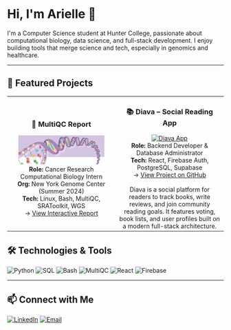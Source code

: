 # Hi, I'm Arielle 👋

I'm a Computer Science student at Hunter College, passionate about computational biology, data science, and full-stack development. I enjoy building tools that merge science and tech, especially in genomics and healthcare.

---

## 🔬 Featured Projects

<table>
  <tr>
    <td align="center" width="50%">
      <h3>🧬 MultiQC Report</h3>
      <a href="https://ari-sen.github.io/MultiQC-Report/" target="_blank">
        <img src="https://raw.githubusercontent.com/ari-sen/MultiQC-Report/main/multiqc-preview.png" width="200px" alt="MultiQC Report"/>
      </a>  
      <br/><strong>Role:</strong> Cancer Research Computational Biology Intern  
      <br/><strong>Org:</strong> New York Genome Center (Summer 2024)  
      <br/><strong>Tech:</strong> Linux, Bash, MultiQC, SRAToolkit, WGS  
      <br/>→ <a href="https://ari-sen.github.io/MultiQC-Report/" target="_blank">View Interactive Report</a>
    </td>
    <td align="center" width="50%">
      <h3>📚 Diava – Social Reading App</h3>
      <a href="https://diava.vercel.app/login" target="_blank">
        <img src="https://raw.githubusercontent.com/anitaprova/Diava/master/preview.png" width="200px" alt="Diava App"/>
      </a>  
      <br/><strong>Role:</strong> Backend Developer & Database Administrator   
      <br/><strong>Tech:</strong> React, Firebase Auth, PostgreSQL, Supabase  
      <br/>→ <a href="https://github.com/anitaprova/Diava" target="_blank">View Project on GitHub</a>  
      <br/><br/>Diava is a social platform for readers to track books, write reviews, and join community reading goals. It features voting, book lists, and user profiles built on a modern full-stack architecture.
    </td>
  </tr>
</table>


## 🛠 Technologies & Tools
![Python](https://img.shields.io/badge/Python-3776AB?style=for-the-badge&logo=python&logoColor=white)
![SQL](https://img.shields.io/badge/SQL-4479A1?style=for-the-badge&logo=postgresql&logoColor=white)
![Bash](https://img.shields.io/badge/Bash-121011?style=for-the-badge&logo=gnu-bash&logoColor=white)
![MultiQC](https://img.shields.io/badge/MultiQC-ff69b4?style=for-the-badge&logo=github&logoColor=white)
![React](https://img.shields.io/badge/React-61DAFB?style=for-the-badge&logo=react&logoColor=black)
![Firebase](https://img.shields.io/badge/Firebase-FFCA28?style=for-the-badge&logo=firebase&logoColor=black)

---

## 📫 Connect with Me
[![LinkedIn](https://img.shields.io/badge/LinkedIn-blue?style=for-the-badge&logo=linkedin&logoColor=white)](https://www.linkedin.com/in/arielle-s/)
[![Email](https://img.shields.io/badge/Email-arielle%40example.com-red?style=for-the-badge&logo=gmail&logoColor=white)](mailto:arielle219@gmail.com)
